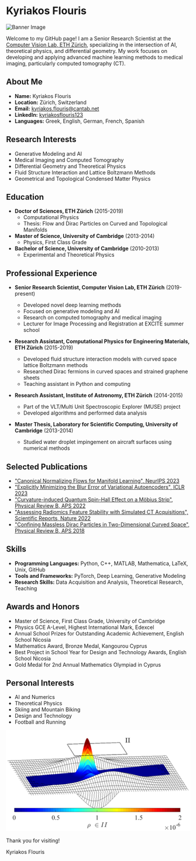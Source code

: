 # Kyriakos Flouris

![Banner Image](images/dark.jpg)

Welcome to my GitHub page! I am a Senior Research Scientist at the [Computer Vision Lab, ETH Zürich](https://vision.ee.ethz.ch/), specializing in the intersection of AI, theoretical physics, and differential geometry. My work focuses on developing and applying advanced machine learning methods to medical imaging, particularly computed tomography (CT).

## About Me

- **Name:** Kyriakos Flouris
- **Location:** Zürich, Switzerland
- **Email:** [kyriakos.flouris@cantab.net](mailto:kyriakos.flouris@cantab.net)
- **LinkedIn:** [kyriakosflouris123](https://www.linkedin.com/in/kyriakosflouris123/)
- **Languages:** Greek, English, German, French, Spanish

## Research Interests

- Generative Modeling and AI
- Medical Imaging and Computed Tomography
- Differential Geometry and Theoretical Physics
- Fluid Structure Interaction and Lattice Boltzmann Methods
- Geometrical and Topological Condensed Matter Physics

## Education

- **Doctor of Sciences, ETH Zürich** (2015-2019)
  - Computational Physics
  - Thesis: Flow and Dirac Particles on Curved and Topological Manifolds
- **Master of Science, University of Cambridge** (2013-2014)
  - Physics, First Class Grade
- **Bachelor of Science, University of Cambridge** (2010-2013)
  - Experimental and Theoretical Physics

## Professional Experience

- **Senior Research Scientist, Computer Vision Lab, ETH Zürich** (2019-present)
  - Developed novel deep learning methods
  - Focused on generative modeling and AI
  - Research on computed tomography and medical imaging
  - Lecturer for Image Processing and Registration at EXCITE summer school

- **Research Assistant, Computational Physics for Engineering Materials, ETH Zürich** (2015-2019)
  - Developed fluid structure interaction models with curved space lattice Boltzmann methods
  - Researched Dirac fermions in curved spaces and strained graphene sheets
  - Teaching assistant in Python and computing

- **Research Assistant, Institute of Astronomy, ETH Zürich** (2014-2015)
  - Part of the VLT/Multi Unit Spectroscopic Explorer (MUSE) project
  - Developed algorithms and performed data analysis

- **Master Thesis, Laboratory for Scientific Computing, University of Cambridge** (2013-2014)
  - Studied water droplet impingement on aircraft surfaces using numerical methods

## Selected Publications

- ["Canonical Normalizing Flows for Manifold Learning", NeurIPS 2023](https://arxiv.org/abs/2304.05939)
- ["Explicitly Minimizing the Blur Error of Variational Autoencoders", ICLR 2023](https://arxiv.org/abs/2304.05939v1)
- ["Curvature-induced Quantum Spin-Hall Effect on a Möbius Strip", Physical Review B, APS 2022](https://journals.aps.org/prb/abstract/10.1103/PhysRevB.106.245404)
- ["Assessing Radiomics Feature Stability with Simulated CT Acquisitions", Scientific Reports, Nature 2022](https://www.nature.com/articles/s41598-022-05992-8)
- ["Confining Massless Dirac Particles in Two-Dimensional Curved Space", Physical Review B, APS 2018](https://journals.aps.org/prb/abstract/10.1103/PhysRevB.97.165410)

## Skills

- **Programming Languages:** Python, C++, MATLAB, Mathematica, LaTeX, Unix, GitHub
- **Tools and Frameworks:** PyTorch, Deep Learning, Generative Modeling
- **Research Skills:** Data Acquisition and Analysis, Theoretical Research, Teaching

## Awards and Honors

- Master of Science, First Class Grade, University of Cambridge
- Physics GCE A-Level, Highest International Mark, Edexcel
- Annual School Prizes for Outstanding Academic Achievement, English School Nicosia
- Mathematics Award, Bronze Medal, Kangourou Cyprus
- Best Project in School Year for Design and Technology Awards, English School Nicosia
- Gold Medal for 2nd Annual Mathematics Olympiad in Cyprus

## Personal Interests

- AI and Numerics
- Theoretical Physics
- Skiing and Mountain Biking
- Design and Technology
- Football and Running

![Profile Image](images/manifold_and_density.png)

Thank you for visiting!

Kyriakos Flouris
